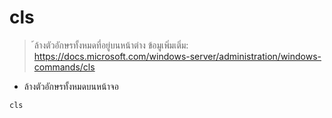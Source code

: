 # cls

> ้ล้างตัวอักษรทั้งหมดที่อยู่บนหน้าต่าง
> ข้อมูเพิ่มเติ่ม: https://docs.microsoft.com/windows-server/administration/windows-commands/cls

- ล้างตัวอักษรทั้งหมดบนหน้าจอ

`cls`
